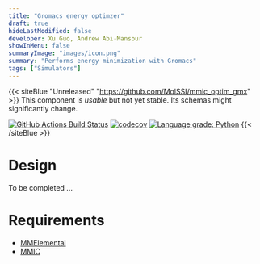 ```yaml
---
title: "Gromacs energy optimzer"
draft: true
hideLastModified: false
developer: Xu Guo, Andrew Abi-Mansour
showInMenu: false
summaryImage: "images/icon.png" 
summary: "Performs energy minimization with Gromacs"
tags: ["Simulators"]
---
```


{{< siteBlue "Unreleased" "https://github.com/MolSSI/mmic_optim_gmx" >}}
This component is *usable* but not yet stable. Its schemas might significantly change.

[//]: # (Badges)
[![GitHub Actions Build Status](https://github.com/MolSSI/mmic_optim_gmx/workflows/CI/badge.svg)](https://github.com/MolSSI/mmic_optim_gmx/actions?query=workflow%3ACI)
[![codecov](https://codecov.io/gh/MolSSI/mmic_optim_gmx/branch/main/graph/badge.svg)](https://codecov.io/gh/MolSSI/mmic_optim_gmx/branch/main)
[![Language grade: Python](https://img.shields.io/lgtm/grade/python/g/MolSSI/mmic_optim_gmx.svg?logo=lgtm&logoWidth=18)](https://lgtm.com/projects/g/MolSSI/mmic_optim_gmx/context:python)
{{< /siteBlue >}}

# Design
To be completed ...

# Requirements
- [MMElemental](https://github.com/MolSSI/MMElemental)
- [MMIC](https://github.com/MolSSI/mmic)
